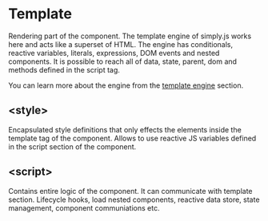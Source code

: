 # Template

Rendering part of the component. The template engine of simply.js works here and acts like a superset of HTML. The engine has conditionals, reactive variables, literals, expressions, DOM events and  nested components. It is possible to reach all of data, state, parent, dom and methods defined in the script tag.

You can learn more about the engine from the [template engine](template-engine.md) section.

## **\<style\>**

Encapsulated style definitions that only effects the elements inside the template tag of the component. Allows to use reactive JS variables defined in the script section of the component.

## **\<script\>**

Contains entire logic of the component. It can communicate with template section. Lifecycle hooks, load nested components, reactive data store, state management, component communiations etc.
